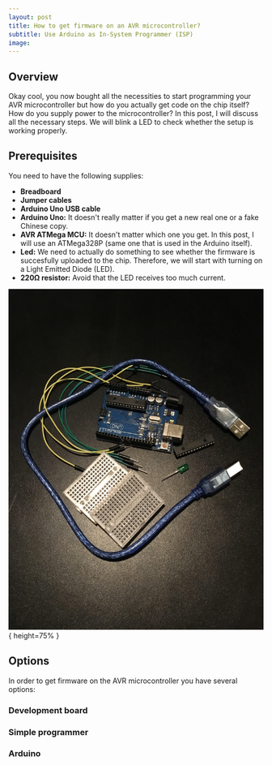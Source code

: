 ```yaml
---
layout: post
title: How to get firmware on an AVR microcontroller?
subtitle: Use Arduino as In-System Programmer (ISP)
image:
---
```


## Overview

Okay cool, you now bought all the necessities to start programming your AVR microcontroller but how do you actually get code on the chip itself? How do you supply power to the microcontroller? In this post, I will discuss all the necessary steps. We will blink a LED to check whether the setup is working properly. 

## Prerequisites

You need to have the following supplies:
* **Breadboard**
* **Jumper cables**
* **Arduino Uno USB cable**
* **Arduino Uno:** It doesn't really matter if you get a new real one or a fake Chinese copy.
* **AVR ATMega MCU:** It doesn't matter which one you get. In this post, I will use an ATMega328P (same one that is used in the Arduino itself).
* **Led:** We need to actually do something to see whether the firmware is succesfully uploaded to the chip. Therefore, we will start with turning on a Light Emitted Diode (LED).
* **220Ω resistor:** Avoid that the LED receives too much current.

![In-System Programmer components](/img/isp_components.jpg "Components for Arduino Uno / AVR microcontroller setup"){ height=75% }

## Options

In order to get firmware on the AVR microcontroller you have several options: 

### Development board

### Simple programmer

### Arduino